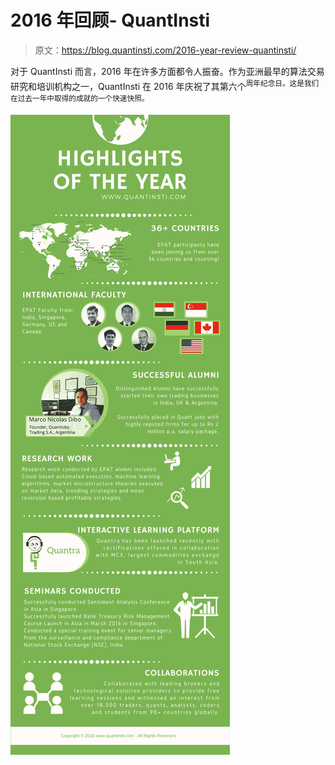 # 2016 年回顾- QuantInsti

> 原文：<https://blog.quantinsti.com/2016-year-review-quantinsti/>

对于 QuantInsti 而言，2016 年在许多方面都令人振奋。作为亚洲最早的算法交易研究和培训机构之一，QuantInsti 在 2016 年庆祝了其第六个<sup>周年纪念日。这是我们在过去一年中取得的成就的一个快速快照。</sup>

![](img/06b6bf2bd0b9de866830fe2d2f119dca.png)